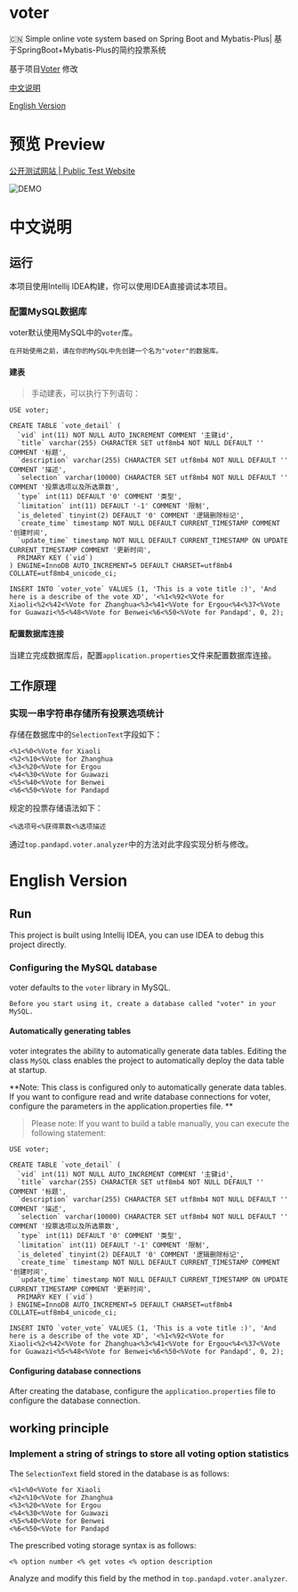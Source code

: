 # voter

:cn: Simple online vote system based on Spring Boot and Mybatis-Plus| 基于SpringBoot+Mybatis-Plus的简约投票系统

基于项目[Voter](https://github.com/adlered/Voter) 修改

[中文说明](#中文说明)

[English Version](#english-version)

# 预览 Preview

[公开测试网站 | Public Test Website](https://voter.stackoverflow.wiki/)

![DEMO](/images/Demo-Full.gif)


# 中文说明

## 运行

本项目使用Intellij IDEA构建，你可以使用IDEA直接调试本项目。

### 配置MySQL数据库

voter默认使用MySQL中的`voter`库。

```$xslt
在开始使用之前，请在你的MySQL中先创建一个名为"voter"的数据库。
```

#### 建表

> 手动建表，可以执行下列语句：

```$xslt
USE voter;

CREATE TABLE `vote_detail` (
  `vid` int(11) NOT NULL AUTO_INCREMENT COMMENT '主键id',
  `title` varchar(255) CHARACTER SET utf8mb4 NOT NULL DEFAULT '' COMMENT '标题',
  `description` varchar(255) CHARACTER SET utf8mb4 NOT NULL DEFAULT '' COMMENT '描述',
  `selection` varchar(10000) CHARACTER SET utf8mb4 NOT NULL DEFAULT '' COMMENT '投票选项以及所选票数',
  `type` int(11) DEFAULT '0' COMMENT '类型',
  `limitation` int(11) DEFAULT '-1' COMMENT '限制',
  `is_deleted` tinyint(2) DEFAULT '0' COMMENT '逻辑删除标记',
  `create_time` timestamp NOT NULL DEFAULT CURRENT_TIMESTAMP COMMENT '创建时间',
  `update_time` timestamp NOT NULL DEFAULT CURRENT_TIMESTAMP ON UPDATE CURRENT_TIMESTAMP COMMENT '更新时间',
  PRIMARY KEY (`vid`)
) ENGINE=InnoDB AUTO_INCREMENT=5 DEFAULT CHARSET=utf8mb4 COLLATE=utf8mb4_unicode_ci;

INSERT INTO `voter_vote` VALUES (1, 'This is a vote title :)', 'And here is a describe of the vote XD', '<%1<%92<%Vote for Xiaoli<%2<%42<%Vote for Zhanghua<%3<%41<%Vote for Ergou<%4<%37<%Vote for Guawazi<%5<%48<%Vote for Benwei<%6<%50<%Vote for Pandapd', 0, 2);
```

#### 配置数据库连接

当建立完成数据库后，配置`application.properties`文件来配置数据库连接。

## 工作原理

### 实现一串字符串存储所有投票选项统计

存储在数据库中的`SelectionText`字段如下：

```$xslt
<%1<%0<%Vote for Xiaoli
<%2<%10<%Vote for Zhanghua
<%3<%20<%Vote for Ergou
<%4<%30<%Vote for Guawazi
<%5<%40<%Vote for Benwei
<%6<%50<%Vote for Pandapd
```

规定的投票存储语法如下：

```$xslt
<%选项号<%获得票数<%选项描述
```

通过`top.pandapd.voter.analyzer`中的方法对此字段实现分析与修改。

# English Version

## Run

This project is built using Intellij IDEA, you can use IDEA to debug this project directly.

### Configuring the MySQL database

voter defaults to the `voter` library in MySQL.

```$xslt
Before you start using it, create a database called "voter" in your MySQL.
```

#### Automatically generating tables

voter integrates the ability to automatically generate data tables. Editing the class `MySQL` class enables the project to automatically deploy the data table at startup.

**Note: This class is configured only to automatically generate data tables. If you want to configure read and write database connections for voter, configure the parameters in the application.properties file. **

> Please note: If you want to build a table manually, you can execute the following statement:

```$xslt
USE voter;

CREATE TABLE `vote_detail` (
  `vid` int(11) NOT NULL AUTO_INCREMENT COMMENT '主键id',
  `title` varchar(255) CHARACTER SET utf8mb4 NOT NULL DEFAULT '' COMMENT '标题',
  `description` varchar(255) CHARACTER SET utf8mb4 NOT NULL DEFAULT '' COMMENT '描述',
  `selection` varchar(10000) CHARACTER SET utf8mb4 NOT NULL DEFAULT '' COMMENT '投票选项以及所选票数',
  `type` int(11) DEFAULT '0' COMMENT '类型',
  `limitation` int(11) DEFAULT '-1' COMMENT '限制',
  `is_deleted` tinyint(2) DEFAULT '0' COMMENT '逻辑删除标记',
  `create_time` timestamp NOT NULL DEFAULT CURRENT_TIMESTAMP COMMENT '创建时间',
  `update_time` timestamp NOT NULL DEFAULT CURRENT_TIMESTAMP ON UPDATE CURRENT_TIMESTAMP COMMENT '更新时间',
  PRIMARY KEY (`vid`)
) ENGINE=InnoDB AUTO_INCREMENT=5 DEFAULT CHARSET=utf8mb4 COLLATE=utf8mb4_unicode_ci;

INSERT INTO `voter_vote` VALUES (1, 'This is a vote title :)', 'And here is a describe of the vote XD', '<%1<%92<%Vote for Xiaoli<%2<%42<%Vote for Zhanghua<%3<%41<%Vote for Ergou<%4<%37<%Vote for Guawazi<%5<%48<%Vote for Benwei<%6<%50<%Vote for Pandapd', 0, 2);
```

#### Configuring database connections

After creating the database, configure the `application.properties` file to configure the database connection.

## working principle

### Implement a string of strings to store all voting option statistics

The `SelectionText` field stored in the database is as follows:

```$xslt
<%1<%0<%Vote for Xiaoli
<%2<%10<%Vote for Zhanghua
<%3<%20<%Vote for Ergou
<%4<%30<%Vote for Guawazi
<%5<%40<%Vote for Benwei
<%6<%50<%Vote for Pandapd
```

The prescribed voting storage syntax is as follows:

```$xslt
<% option number <% get votes <% option description
```

Analyze and modify this field by the method in `top.pandapd.voter.analyzer`.
